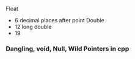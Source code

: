 Float
 - 6 decimal places after point
Double
 - 12
long double
 - 19


### Dangling, void, Null, Wild Pointers in cpp